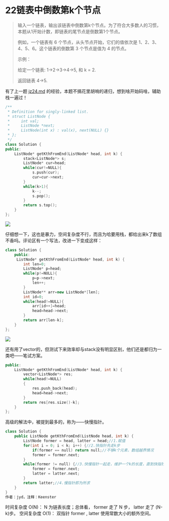 # 22链表中倒数第k个节点

> 输入一个链表，输出该链表中倒数第k个节点。为了符合大多数人的习惯，本题从1开始计数，即链表的尾节点是倒数第1个节点。
>
> 例如，一个链表有 6 个节点，从头节点开始，它们的值依次是 1、2、3、4、5、6。这个链表的倒数第 3 个节点是值为 4 的节点。
>
>  
>
> 示例：
>
> 给定一个链表: 1->2->3->4->5, 和 k = 2.
>
> 返回链表 4->5.
>

有了上一题 [jz24.md](jz24.md) 的经验，本题不搞花里胡哨的递归，想到啥开始码啥，辅助栈一遍过！

```c++
/**
 * Definition for singly-linked list.
 * struct ListNode {
 *     int val;
 *     ListNode *next;
 *     ListNode(int x) : val(x), next(NULL) {}
 * };
 */
class Solution {
public:
    ListNode* getKthFromEnd(ListNode* head, int k) {
        stack<ListNode*> s;
        ListNode* cur=head;
        while(cur!=NULL){
            s.push(cur);
            cur=cur->next;
        }
        while(k>1){
            k--;
            s.pop();
        }
        return s.top();
    }
};
```

![](https://keenster-1300019754.cos.ap-shanghai-fsi.myqcloud.com/20210418135035.png)

仔细想一下，这也是暴力，空间复杂度不行，而且为哈要用栈，都给出来k了数组不香吗。评论区有一个写法，改进一下变成这样：

```c++
class Solution {
    public:
     ListNode* getKthFromEnd(ListNode* head, int k) {
        int len=0;
        ListNode* p=head;
        while(p!=NULL){
            p=p->next;
            len++;
        }
        ListNode** arr=new ListNode*[len];
        int id=0;
        while(head!=NULL){
            arr[id++]=head;
            head=head->next;
        }
        return arr[len-k];
    }
};
```

![](https://keenster-1300019754.cos.ap-shanghai-fsi.myqcloud.com/20210418145541.png)

还有用了vector的，但测试下来效率却与stack没有明显区别，他们还是都归为一类吧——笔试方案。

```c++
public:
    ListNode* getKthFromEnd(ListNode* head, int k) {
        vector<ListNode*> res;
        while(head!=NULL)
        {
            res.push_back(head);
            head=head->next;
        }
        return res[res.size()-k];
    }
};
```

高级的解法中，被提到最多的，称为——快慢指针。

```c++
class Solution {
    public ListNode getKthFromEnd(ListNode head, int k) {
        ListNode former = head, latter = head;//1.赋值
        for(int i = 0; i < k; i++) {//2.快指针先走k步
            if(former == null) return null;//不够k个元素，数组越界情况
            former = former.next;
        }
        while(former != null) {//3.快慢指针一起走，维护一个k的长度，直到快指针走到终点
            former = former.next;
            latter = latter.next;
        }
        return latter;//4.慢指针即为所求
    }
}
作者：jyd，注释：Keenster
```





时间复杂度 O(N)： N 为链表长度；总体看， former 走了 N 步， latter 走了 (N-k)步。
空间复杂度 O(1)： 双指针 former , latter 使用常数大小的额外空间。